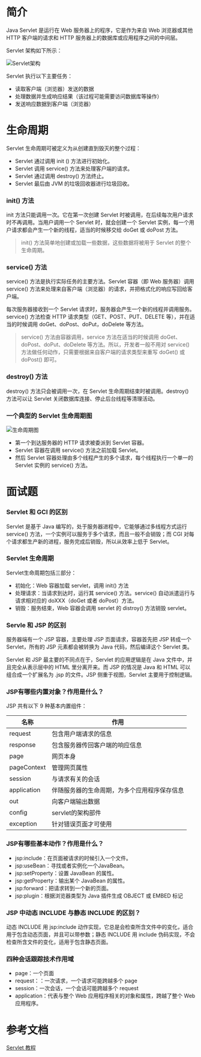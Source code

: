 # 简介

Java Servlet 是运行在 Web 服务器上的程序，它是作为来自 Web 浏览器或其他 HTTP 客户端的请求和 HTTP 服务器上的数据库或应用程序之间的中间层。

Servlet 架构如下所示：

![Servlet架构](http://www.runoob.com/wp-content/uploads/2014/07/servlet-arch.jpg)

Servlet 执行以下主要任务：

- 读取客户端（浏览器）发送的数据
- 处理数据并生成响应结果（该过程可能需要访问数据库等操作）
- 发送响应数据到客户端（浏览器）

# 生命周期
Servlet 生命周期可被定义为从创建直到毁灭的整个过程：

- Servlet 通过调用 init () 方法进行初始化。
- Servlet 调用 service() 方法来处理客户端的请求。
- Servlet 通过调用 destroy() 方法终止。
- Servlet 最后由 JVM 的垃圾回收器进行垃圾回收。

### init() 方法
init 方法只能调用一次。它在第一次创建 Servlet 时被调用，在后续每次用户请求时不再调用。当用户调用一个 Servlet 时，就会创建一个 Servlet 实例，每一个用户请求都会产生一个新的线程，适当的时候移交给 doGet 或 doPost 方法。

> init() 方法简单地创建或加载一些数据，这些数据将被用于 Servlet 的整个生命周期。

### service() 方法
service() 方法是执行实际任务的主要方法。Servlet 容器（即 Web 服务器）调用 service() 方法来处理来自客户端（浏览器）的请求，并把格式化的响应写回给客户端。

每次服务器接收到一个 Servlet 请求时，服务器会产生一个新的线程并调用服务。service() 方法检查 HTTP 请求类型（GET、POST、PUT、DELETE 等），并在适当的时候调用 doGet、doPost、doPut，doDelete 等方法。

> service() 方法由容器调用，service 方法在适当的时候调用 doGet、doPost、doPut、doDelete 等方法。所以，开发者一般不用对 service() 方法做任何动作，只需要根据来自客户端的请求类型来重写 doGet() 或 doPost() 即可。

### destroy() 方法

destroy() 方法只会被调用一次，在 Servlet 生命周期结束时被调用。destroy() 方法可以让 Servlet 关闭数据库连接、停止后台线程等清理活动。

### 一个典型的 Servlet 生命周期图

![生命周期图](http://www.runoob.com/wp-content/uploads/2014/07/Servlet-LifeCycle.jpg)

- 第一个到达服务器的 HTTP 请求被委派到 Servlet 容器。
- Servlet 容器在调用 service() 方法之前加载 Servlet。
- 然后 Servlet 容器处理由多个线程产生的多个请求，每个线程执行一个单一的 Servlet 实例的 service() 方法。

# 面试题
### Servlet 和 GCI 的区别
Servlet 是基于 Java 编写的，处于服务器进程中，它能够通过多线程方式运行 service() 方法，一个实例可以服务于多个请求，而且一般不会销毁；而 CGI 对每个请求都生产新的进程，服务完成后销毁，所以从效率上低于 Servlet。

### Servlet 生命周期
Servlet生命周期包括三部分：

- 初始化：Web 容器加载 servlet，调用 init() 方法
- 处理请求：当请求到达时，运行其 service() 方法。service() 自动派遣运行与请求相对应的 doXXX（doGet 或者 doPost）方法。
- 销毁：服务结束，Web 容器会调用 servlet 的 distroy() 方法销毁 servlet。

### Servle 和 JSP 的区别
服务器端有一个 JSP 容器，主要处理 JSP 页面请求，容器首先把 JSP 转成一个 Servlet，所有的 JSP 元素都会被转换为 Java 代码，然后编译这个 Servlet 类。

Servlet 和 JSP 最主要的不同点在于，Servlet 的应用逻辑是在 Java 文件中，并且完全从表示层中的 HTML 里分离开来。而 JSP 的情况是 Java 和 HTML 可以组合成一个扩展名为 .jsp 的文件。JSP 侧重于视图，Servlet 主要用于控制逻辑。

### JSP有哪些内置对象？作用是什么？

JSP 共有以下 9 种基本内置组件：

|名称                  | 作用                        |
 ----------------- | ---------------------------- | 
| request | 包含用户端请求的信息          |
| response | 包含服务器传回客户端的响应信息          |
| page | 网页本身          |
| pageContext | 管理网页属性          |
| session | 与请求有关的会话          |
| application | 伴随服务器的生命周期，为多个应用程序保存信息          |
| out | 向客户端输出数据          |
| config | servlet的架构部件          |
| exception | 针对错误页面才可使用          |

### JSP有哪些基本动作？作用是什么？
- jsp:include：在页面被请求的时候引入一个文件。 
- jsp:useBean：寻找或者实例化一个JavaBean。 
- jsp:setProperty：设置 JavaBean 的属性。
- jsp:getProperty：输出某个 JavaBean 的属性。 
- jsp:forward：把请求转到一个新的页面。
- jsp:plugin：根据浏览器类型为 Java 插件生成 OBJECT 或 EMBED 标记

### JSP 中动态 INCLUDE 与静态 INCLUDE 的区别？
动态 INCLUDE 用 jsp:include 动作实现，它总是会检查所含文件中的变化，适合用于包含动态页面，并且可以带参数；静态 INCLUDE 用 include 伪码实现，不会检查所含文件的变化，适用于包含静态页面。

### 四种会话跟踪技术作用域
- page：一个页面
- request：：一次请求，一个请求可能跨越多个 page
- session：一次会话，一个会话可能跨越多个 request
- application：代表与整个 Web 应用程序相关的对象和属性，跨越了整个 Web 应用程序。

# 参考文档

[Servlet 教程](http://www.runoob.com/servlet/servlet-tutorial.html)